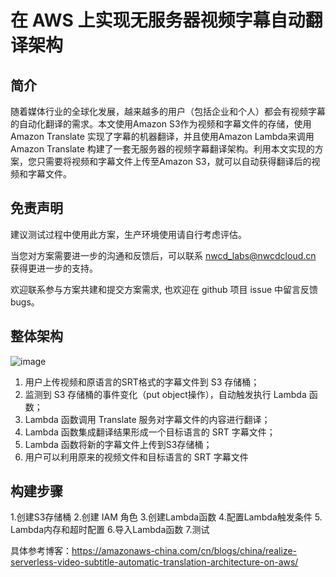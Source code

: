# 在 AWS 上实现无服务器视频字幕自动翻译架构

## 简介
随着媒体行业的全球化发展，越来越多的用户（包括企业和个人）都会有视频字幕的自动化翻译的需求。本文使用Amazon S3作为视频和字幕文件的存储，使用 Amazon Translate 实现了字幕的机器翻译，并且使用Amazon Lambda来调用 Amazon Translate 构建了一套无服务器的视频字幕翻译架构。利用本文实现的方案，您只需要将视频和字幕文件上传至Amazon S3，就可以自动获得翻译后的视频和字幕文件。

## 免责声明
建议测试过程中使用此方案，生产环境使用请自行考虑评估。

当您对方案需要进一步的沟通和反馈后，可以联系 nwcd_labs@nwcdcloud.cn 获得更进一步的支持。

欢迎联系参与方案共建和提交方案需求, 也欢迎在 github 项目 issue 中留言反馈 bugs。

## 整体架构
![image](https://github.com/nwcd-samples/ServerlessSubtitleTranslation/blob/master/Translate_Lambda.png)

1. 用户上传视频和原语言的SRT格式的字幕文件到 S3 存储桶；
2. 监测到 S3 存储桶的事件变化（put object操作），自动触发执行 Lambda 函数；
3. Lambda 函数调用 Translate 服务对字幕文件的内容进行翻译；
4. Lambda 函数集成翻译结果形成一个目标语言的 SRT 字幕文件；
5. Lambda 函数将新的字幕文件上传到S3存储桶；
6. 用户可以利用原来的视频文件和目标语言的 SRT 字幕文件

## 构建步骤
1.创建S3存储桶
2.创建 IAM 角色
3.创建Lambda函数
4.配置Lambda触发条件
5. Lambda内存和超时配置
6.导入Lambda函数
7.测试

具体参考博客：https://amazonaws-china.com/cn/blogs/china/realize-serverless-video-subtitle-automatic-translation-architecture-on-aws/